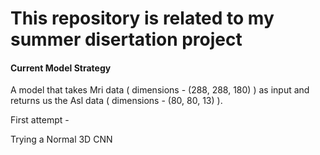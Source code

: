 # This repository is related to my summer disertation project 



#### Current Model Strategy

A model that takes Mri data ( dimensions -  (288, 288, 180)	) as input and returns us the Asl data ( dimensions - (80, 80, 13) ).

First attempt - 

Trying a Normal 3D CNN
